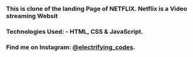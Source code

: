 ### This is clone of the landing Page of NETFLIX. Netflix is a Video streaming Websit

### Technologies Used: - HTML, CSS & JavaScript.

### Find me on Instagram: [@electrifying_codes][instagram].

[instagram]: https://www.instagram.com/electrifying_codes
